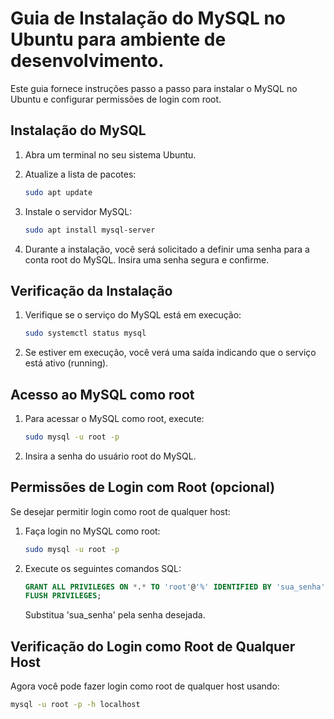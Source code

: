 # Guia de Instalação do MySQL no Ubuntu para ambiente de desenvolvimento. 

Este guia fornece instruções passo a passo para instalar o MySQL no Ubuntu e configurar permissões de login com root.

## Instalação do MySQL

1. Abra um terminal no seu sistema Ubuntu.

2. Atualize a lista de pacotes:

    ```bash
    sudo apt update
    ```

3. Instale o servidor MySQL:

    ```bash
    sudo apt install mysql-server
    ```

4. Durante a instalação, você será solicitado a definir uma senha para a conta root do MySQL. Insira uma senha segura e confirme.

## Verificação da Instalação

1. Verifique se o serviço do MySQL está em execução:

    ```bash
    sudo systemctl status mysql
    ```

2. Se estiver em execução, você verá uma saída indicando que o serviço está ativo (running).

## Acesso ao MySQL como root

1. Para acessar o MySQL como root, execute:

    ```bash
    sudo mysql -u root -p
    ```

2. Insira a senha do usuário root do MySQL.

## Permissões de Login com Root (opcional)

Se desejar permitir login como root de qualquer host:

1. Faça login no MySQL como root:

    ```bash
    sudo mysql -u root -p
    ```

2. Execute os seguintes comandos SQL:

    ```sql
    GRANT ALL PRIVILEGES ON *.* TO 'root'@'%' IDENTIFIED BY 'sua_senha' WITH GRANT OPTION;
    FLUSH PRIVILEGES;
    ```

    Substitua 'sua_senha' pela senha desejada.

## Verificação do Login como Root de Qualquer Host

Agora você pode fazer login como root de qualquer host usando:

```bash
mysql -u root -p -h localhost
